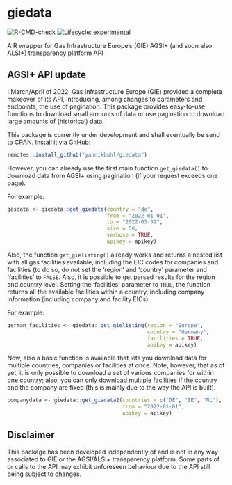 
# giedata

<!-- badges: start -->

[![R-CMD-check](https://github.com/yannikbuhl/giedata/workflows/R-CMD-check/badge.svg)](https://github.com/yannikbuhl/giedata/actions)
[![Lifecycle:
experimental](https://lifecycle.r-lib.org/articles/figures/lifecycle-experimental.svg)](https://lifecycle.r-lib.org/articles/stages.html#experimental)
<!-- badges: end -->

A R wrapper for Gas Infrastructure Europe’s (GIE) AGSI+ (and soon also
ALSI+) transparency platform API

## AGSI+ API update

I March/April of 2022, Gas Infrastructure Europe (GIE) provided a
complete makeover of its API, introducing, among changes to parameters
and endpoints, the use of pagination. This package provides easy-to-use
functions to download small amounts of data or use pagination to
download large amounts of (historical) data.

This package is currently under development and shall eventually be send
to CRAN. Install it via GitHub:

``` r
remotes::install_github("yannikbuhl/giedata")
```

However, you can already use the first main function `get_giedata()` to
download data from AGSI+ using pagination (if your request exceeds one
page).

For example:

``` r
gasdata <- giedata::get_giedata(country = "de",
                                from = "2022-01-01",
                                to = "2022-03-31",
                                size = 50,
                                verbose = TRUE,
                                apikey = apikey)
```

Also, the function `get_gielisting()` already works and returns a nested
list with all gas facilities available, including the EIC codes for
companies and facilities (to do so, do not set the ‘region’ and
‘country’ parameter and ‘facilities’ to `FALSE`. Also, it is possible to
get parsed results for the region and country level. Setting the
‘facilities’ parameter to `TRUE`, the function returns all the available
facilities within a country, including company information (including
company and facility EICs).

For example:

``` r
german_facilities <- giedata::get_gielisting(region = "Europe",
                                             country = "Germany",
                                             facilities = TRUE,
                                             apikey = apikey)
```

Now, also a basic function is available that lets you download data for
multiple countries, companies or facilities at once. Note, however, that
as of yet, it is only possible to download a set of various companies
for within one country; also, you can only download multiple facilities
if the country and the company are fixed (this is mainly due to the way
the API is built).

``` r
companydata <- giedata::get_giedata2(countries = c("DE", "IE", "NL"), 
                                     from = "2022-01-01",
                                     apikey = apikey)
```

## Disclaimer

This package has been developed independently of and is not in any way
associated to GIE or the AGSI/ALSI+ transparency platform. Some parts of
or calls to the API may exhibit unforeseen behaviour due to the API
still being subject to changes.
